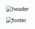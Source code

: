![header](https://capsule-render.vercel.app/api?type=slice)




![footer](https://capsule-render.vercel.app/api?section=footer)
